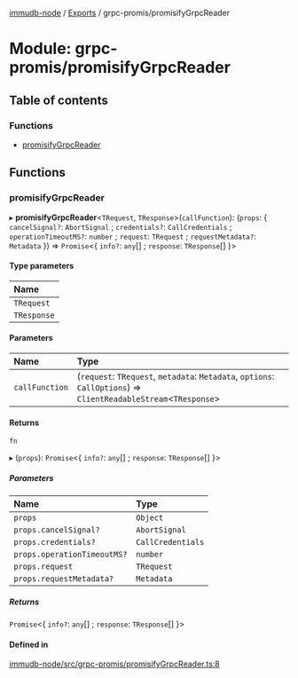 [immudb-node](../README.md) / [Exports](../modules.md) / grpc-promis/promisifyGrpcReader

# Module: grpc-promis/promisifyGrpcReader

## Table of contents

### Functions

- [promisifyGrpcReader](grpc_promis_promisifyGrpcReader.md#promisifygrpcreader)

## Functions

### promisifyGrpcReader

▸ **promisifyGrpcReader**<`TRequest`, `TResponse`\>(`callFunction`): (`props`: { `cancelSignal?`: `AbortSignal` ; `credentials?`: `CallCredentials` ; `operationTimeoutMS?`: `number` ; `request`: `TRequest` ; `requestMetadata?`: `Metadata`  }) => `Promise`<{ `info?`: `any`[] ; `response`: `TResponse`[]  }\>

#### Type parameters

| Name |
| :------ |
| `TRequest` |
| `TResponse` |

#### Parameters

| Name | Type |
| :------ | :------ |
| `callFunction` | (`request`: `TRequest`, `metadata`: `Metadata`, `options`: `CallOptions`) => `ClientReadableStream`<`TResponse`\> |

#### Returns

`fn`

▸ (`props`): `Promise`<{ `info?`: `any`[] ; `response`: `TResponse`[]  }\>

##### Parameters

| Name | Type |
| :------ | :------ |
| `props` | `Object` |
| `props.cancelSignal?` | `AbortSignal` |
| `props.credentials?` | `CallCredentials` |
| `props.operationTimeoutMS?` | `number` |
| `props.request` | `TRequest` |
| `props.requestMetadata?` | `Metadata` |

##### Returns

`Promise`<{ `info?`: `any`[] ; `response`: `TResponse`[]  }\>

#### Defined in

[immudb-node/src/grpc-promis/promisifyGrpcReader.ts:8](https://github.com/user3232/node-immu-db/blob/2e88686/immudb-node/src/grpc-promis/promisifyGrpcReader.ts#L8)
